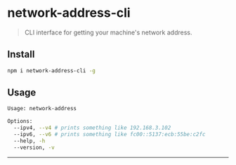 # network-address-cli

> CLI interface for getting your machine's network address.

## Install

```bash
npm i network-address-cli -g
```

## Usage

```bash
Usage: network-address

Options:
  --ipv4, --v4 # prints something like 192.168.3.102
  --ipv6, --v6 # prints something like fc00::5137:ecb:55be:c2fc
  --help, -h
  --version, -v
```

---
